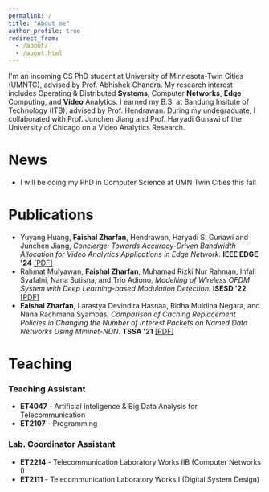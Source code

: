 ```yaml
---
permalink: /
title: "About me"
author_profile: true
redirect_from: 
  - /about/
  - /about.html
---
```


<!-- **Faishal** is a fresh graduate majoring in <a href="https://stei.itb.ac.id/en/undergraduate-programs/bachelor-telecommunication/" target="_blank"><span style="color: #613e1f;">Telecommunication Engineering</span></a> at Bandung Institute of Technology (ITB).
His research interests span **Edge** Computing, {Networked, Multimedia, Wireless, Mobile} **Systems**, Systems-for-**ML**, and **Quantum** Communication. He believes these topics will play an important role in the future. Also, He wants to be an innovator in this fast-paced change and modern world; an era in which disruptive technologies rewrite history. -->

I'm an incoming CS PhD student at University of Minnesota-Twin Cities (UMNTC), advised by Prof. Abhishek Chandra. My research interest includes Operating & Distributed **Systems**, Computer **Networks**, **Edge** Computing, and **Video** Analytics. I earned my B.S. at Bandung Insitute of Technology (ITB), advised by Prof. Hendrawan. During my undegraduate, I collaborated with Prof. Junchen Jiang and Prof. Haryadi Gunawi of the University of Chicago on a Video Analytics Research.

News
======

- I will be doing my PhD in Computer Science at UMN Twin Cities this fall

Publications
======

- Yuyang Huang, **Faishal Zharfan**, Hendrawan, Haryadi S. Gunawi and Junchen Jiang, *Concierge: Towards Accuracy-Driven Bandwidth Allocation for Video Analytics Applications in Edge Network.* **IEEE EDGE '24** [[PDF]](../files/EDGE24_Concierge.pdf)
- Rahmat Mulyawan, **Faishal Zharfan**, Muhamad Rizki Nur Rahman, Infall Syafalni, Nana Sutisna, and Trio Adiono, *Modelling of Wireless OFDM System with Deep Learning-based Modulation Detection.* **ISESD '22** [[PDF]](../files/ISESD22_OFDM.pdf)
- **Faishal Zharfan**, Larastya Devindira Hasnaa, Ridha Muldina Negara, and Nana Rachmana Syambas, *Comparison of Caching Replacement Policies in Changing the Number of Interest Packets on Named Data Networks Using Mininet-NDN.* **TSSA '21** [[PDF]](../files/TSSA21_Caching.pdf)
<!-- The 15th International Conference on Telecommunication Systems, Services, and Applications (TSSA) -->
<!-- 2022 International Symposium on Electronics and Smart Devices (ISESD) -->

Teaching
======

### Teaching Assistant
- **ET4047** - Artificial Inteligence & Big Data Analysis for Telecommunication
- **ET2107** - Programming

### Lab. Coordinator Assistant
- **ET2214** - Telecommunication Laboratory Works IIB (Computer Networks I)
- **ET2111** - Telecommunication Laboratory Works I (Digital System Design)


<!-- <a href="https://clustrmaps.com/site/1c5hw"  title="ClustrMaps"><img src="//www.clustrmaps.com/map_v2.png?d=M1X1jrhar6WHXRNpqRlMLSqio8wbg_AXtV1j6k7uZNc&cl=ffffff" /></a> -->
<script type="text/javascript" id="clustrmaps" src="//clustrmaps.com/map_v2.js?d=M1X1jrhar6WHXRNpqRlMLSqio8wbg_AXtV1j6k7uZNc&cl=ffffff&w=a" width="100px" height="100px"></script>
